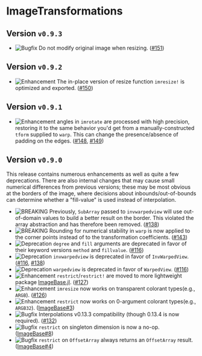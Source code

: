 # ImageTransformations

## Version `v0.9.3`

- ![Bugfix][badge-bugfix] Do not modify original image when resizing. ([#151][github-151])

## Version `v0.9.2`

- ![Enhancement][badge-enhancement] The in-place version of resize function `imresize!` is optimized and exported. ([#150][github-150])

## Version `v0.9.1`

- ![Enhancement][badge-enhancement] angles in `imrotate` are processed with high precision, restoring it to the same behavior you'd get from a manually-constructed
  `tform` supplied to `warp`. This can change the presence/absence of padding on the edges. ([#148][github-148], [#149][github-149])

## Version `v0.9.0`

This release contains numerous enhancements as well as quite a few deprecations. There are also
internal changes that may cause small numerical differences from previous versions; these may be
most obvious at the borders of the image, where decisions about inbounds/out-of-bounds can determine
whether a "fill-value" is used instead of interpolation.

- ![BREAKING][badge-breaking] Previously, `SubArray` passed to `invwarpedview` will use out-of-domain values to build a better result on the border. This violated the array abstraction and has therefore been removed. ([#138][github-138])
- ![BREAKING][badge-breaking] Rounding for numerical stability in `warp` is now applied to the corner points instead of to the transformation coefficients. ([#143][github-143])
- ![Deprecation][badge-deprecation] `degree` and `fill` arguments are deprecated in favor of their keyword versions `method` and `fillvalue`. ([#116][github-116])
- ![Deprecation][badge-deprecation] `invwarpedview` is deprecated in favor of `InvWarpedView`. ([#116][github-116], [#138][github-138])
- ![Deprecation][badge-deprecation] `warpedview` is deprecated in favor of `WarpedView`. ([#116][github-116])
- ![Enhancement][badge-enhancement] `restrict`/`restrict!` are moved to more lightweight package [ImageBase.jl]. ([#127][github-127])
- ![Enhancement][badge-enhancement] `imresize` now works on transparent colorant types(e.g., `ARGB`). ([#126][github-126])
- ![Enhancement][badge-enhancement] `restrict` now works on 0-argument colorant types(e.g., `ARGB32`). ([ImageBase#3][github-base-3])
- ![Bugfix][badge-bugfix] Interpolations v0.13.3 compatibility (though 0.13.4 is now required). ([#132][github-132])
- ![Bugfix][badge-bugfix] `restrict` on singleton dimension is now a no-op. ([ImageBase#8][github-base-8])
- ![Bugfix][badge-bugfix] `restrict` on `OffsetArray` always returns an `OffsetArray` result. ([ImageBase#4][github-base-4])


[github-151]: https://github.com/JuliaImages/ImageTransformations.jl/pull/151
[github-150]: https://github.com/JuliaImages/ImageTransformations.jl/pull/150
[github-149]: https://github.com/JuliaImages/ImageTransformations.jl/pull/149
[github-148]: https://github.com/JuliaImages/ImageTransformations.jl/pull/148
[github-143]: https://github.com/JuliaImages/ImageTransformations.jl/pull/143
[github-138]: https://github.com/JuliaImages/ImageTransformations.jl/pull/138
[github-132]: https://github.com/JuliaImages/ImageTransformations.jl/pull/132
[github-127]: https://github.com/JuliaImages/ImageTransformations.jl/pull/127
[github-126]: https://github.com/JuliaImages/ImageTransformations.jl/pull/126
[github-116]: https://github.com/JuliaImages/ImageTransformations.jl/pull/116
[github-base-8]: https://github.com/JuliaImages/ImageBase.jl/pull/8
[github-base-4]: https://github.com/JuliaImages/ImageBase.jl/pull/4
[github-base-3]: https://github.com/JuliaImages/ImageBase.jl/pull/3


[ImageBase.jl]: https://github.com/JuliaImages/ImageBase.jl


[badge-breaking]: https://img.shields.io/badge/BREAKING-red.svg
[badge-deprecation]: https://img.shields.io/badge/deprecation-orange.svg
[badge-feature]: https://img.shields.io/badge/feature-green.svg
[badge-enhancement]: https://img.shields.io/badge/enhancement-blue.svg
[badge-bugfix]: https://img.shields.io/badge/bugfix-purple.svg
[badge-security]: https://img.shields.io/badge/security-black.svg
[badge-experimental]: https://img.shields.io/badge/experimental-lightgrey.svg
[badge-maintenance]: https://img.shields.io/badge/maintenance-gray.svg

<!--
# Badges

![BREAKING][badge-breaking]
![Deprecation][badge-deprecation]
![Feature][badge-feature]
![Enhancement][badge-enhancement]
![Bugfix][badge-bugfix]
![Security][badge-security]
![Experimental][badge-experimental]
![Maintenance][badge-maintenance]
-->
